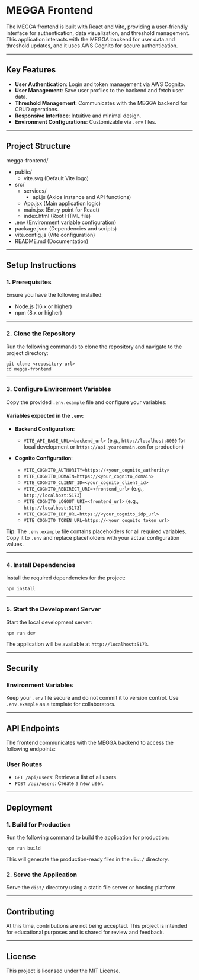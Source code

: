 # MEGGA Frontend

The MEGGA frontend is built with React and Vite, providing a user-friendly interface for authentication, data visualization, and threshold management. This application interacts with the MEGGA backend for user data and threshold updates, and it uses AWS Cognito for secure authentication.

---

## Key Features

- **User Authentication**: Login and token management via AWS Cognito.
- **User Management**: Save user profiles to the backend and fetch user data.
- **Threshold Management**: Communicates with the MEGGA backend for CRUD operations.
- **Responsive Interface**: Intuitive and minimal design.
- **Environment Configurations**: Customizable via `.env` files.

---

## **Project Structure**

megga-frontend/  
- public/  
  - vite.svg (Default Vite logo)  
- src/  
  - services/  
    - api.js (Axios instance and API functions)  
  - App.jsx (Main application logic)  
  - main.jsx (Entry point for React)  
  - index.html (Root HTML file)  
- .env (Environment variable configuration)  
- package.json (Dependencies and scripts)  
- vite.config.js (Vite configuration)  
- README.md (Documentation)

---

## **Setup Instructions**

### **1. Prerequisites**

Ensure you have the following installed:  
- Node.js (16.x or higher)  
- npm (8.x or higher)

---

### **2. Clone the Repository**

Run the following commands to clone the repository and navigate to the project directory:

    git clone <repository-url>
    cd megga-frontend

---

### **3. Configure Environment Variables**

Copy the provided `.env.example` file and configure your variables:

#### Variables expected in the `.env`:

- **Backend Configuration**:  
  - `VITE_API_BASE_URL=<backend_url>` (e.g., `http://localhost:8080` for local development or `https://api.yourdomain.com` for production)

- **Cognito Configuration**:  
  - `VITE_COGNITO_AUTHORITY=https://<your_cognito_authority>`  
  - `VITE_COGNITO_DOMAIN=https://<your_cognito_domain>`  
  - `VITE_COGNITO_CLIENT_ID=<your_cognito_client_id>`  
  - `VITE_COGNITO_REDIRECT_URI=<frontend_url>` (e.g., `http://localhost:5173`)  
  - `VITE_COGNITO_LOGOUT_URI=<frontend_url>` (e.g., `http://localhost:5173`)  
  - `VITE_COGNITO_IDP_URL=https://<your_cognito_idp_url>`  
  - `VITE_COGNITO_TOKEN_URL=https://<your_cognito_token_url>`

**Tip**: The `.env.example` file contains placeholders for all required variables. Copy it to `.env` and replace placeholders with your actual configuration values.

---

### **4. Install Dependencies**

Install the required dependencies for the project:

    npm install

---

### **5. Start the Development Server**

Start the local development server:

    npm run dev

The application will be available at `http://localhost:5173`.

---

## **Security**

### **Environment Variables**

Keep your `.env` file secure and do not commit it to version control. Use `.env.example` as a template for collaborators.

---

## **API Endpoints**

The frontend communicates with the MEGGA backend to access the following endpoints:

### **User Routes**

- `GET /api/users`: Retrieve a list of all users.  
- `POST /api/users`: Create a new user.

---

## **Deployment**

### **1. Build for Production**

Run the following command to build the application for production:

    npm run build

This will generate the production-ready files in the `dist/` directory.

### **2. Serve the Application**

Serve the `dist/` directory using a static file server or hosting platform.

---

## **Contributing**

At this time, contributions are not being accepted. This project is intended for educational purposes and is shared for review and feedback.

---

## **License**

This project is licensed under the MIT License.